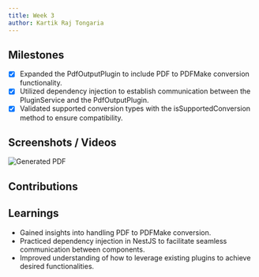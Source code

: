```yaml
---
title: Week 3
author: Kartik Raj Tongaria
---
```


## Milestones

- [x] Expanded the PdfOutputPlugin to include PDF to PDFMake conversion functionality.
- [x] Utilized dependency injection to establish communication between the PluginService and the PdfOutputPlugin.
- [x] Validated supported conversion types with the isSupportedConversion method to ensure compatibility.

## Screenshots / Videos

![Generated PDF](../../../../../assets/GeneratePDF.jpg)

## Contributions

## Learnings

- Gained insights into handling PDF to PDFMake conversion.
- Practiced dependency injection in NestJS to facilitate seamless communication between components.
- Improved understanding of how to leverage existing plugins to achieve desired functionalities.
